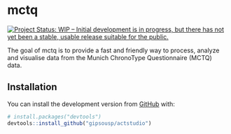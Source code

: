 
<!-- README.md is generated from README.Rmd. Please edit that file -->

# mctq

<!-- badges: start -->

[![Project Status: WIP – Initial development is in progress, but there
has not yet been a stable, usable release suitable for the
public.](https://www.repostatus.org/badges/latest/wip.svg)](https://www.repostatus.org/#wip)

<!-- To do: Add Code coverage (when possible) <https://docs.codecov.io/> -->

<!-- badges: end -->

The goal of mctq is to provide a fast and friendly way to process,
analyze and visualise data from the Munich ChronoType Questionnaire
(MCTQ) data.

## Installation

You can install the development version from
[GitHub](https://github.com/) with:

``` r
# install.packages("devtools")
devtools::install_github("gipsousp/actstudio")
```
